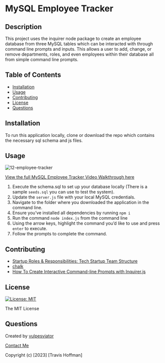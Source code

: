 # MySQL Employee Tracker

## Description

This project uses the inquirer node package to create an employee database from three MySQL tables which can be interacted with through command line prompts and inputs. This allows a user to add, change, or remove departments, roles, and even employees within their database all from simple command line prompts. 

## Table of Contents 

- [Installation](#installation)
- [Usage](#usage)
- [Contributing](#contributing)
- [License](#license)
- [Questions](#questions)

## Installation

To run this application locally, clone or download the repo which contains the necessary sql schema and js files.

## Usage

![12-employee-tracker](https://github.com/vulpesviator/12-employee-tracker/assets/123843930/b79554e1-6f54-4e41-bfdd-46e0ea5acc8c)

[View the full MySQL Employee Tracker Video Walkthrough here](https://drive.google.com/file/d/1Qo3rVK7F8qB3g8SUJFJJicVp-c-qH3cP/view?usp=sharing)

1. Execute the schema.sql to set up your database locally (There is a sample `seeds.sql` you can use to test the system).
2. Update the `server.js` file with your local MySQL credentials.
3. Navigate to the folder where you downloaded the application in the command line.
4. Ensure you’ve installed all dependencies by running `npm i`
5. Run the command `node index.js` from the command line
6. Using the arrow keys, highlight the command you’d like to use and press `enter` to execute.
7. Follow the prompts to complete the command.


## Contributing

- [Startup Roles & Responsibilities: Tech Startup Team Structure](https://cybercraftinc.com/startup-roles-responsibilities-tech-startup-team-structure/)
- [chalk](https://github.com/chalk/chalk/releases)
- [How To Create Interactive Command-line Prompts with Inquirer.js](https://www.digitalocean.com/community/tutorials/nodejs-interactive-command-line-prompts)


## License
  
  [![License: MIT](https://img.shields.io/badge/License-MIT-yellow.svg)](https://opensource.org/licenses/MIT)

  The MIT License

## Questions

Created by [vulpesviator](http://github.com/vulpesviator)

[Contact Me](vulpesviator@gmail.com)

Copyright (c) [2023] [Travis Hoffman]

